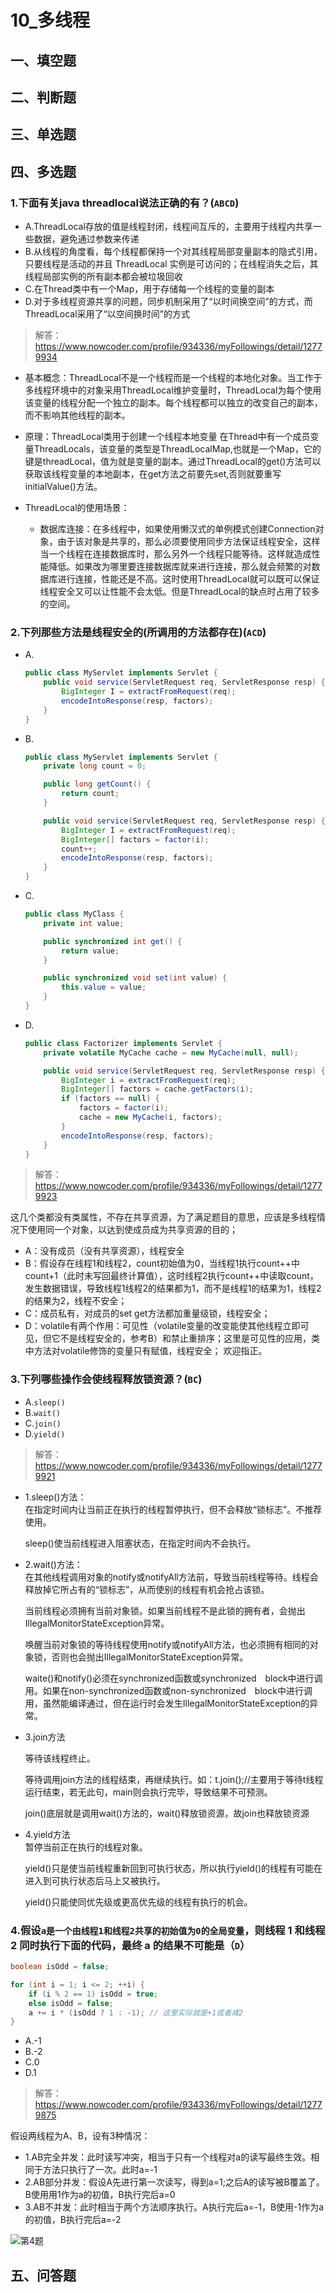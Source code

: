 # 10_多线程

## 一、填空题

## 二、判断题

## 三、单选题

## 四、多选题
### 1.下面有关java threadlocal说法正确的有？(`ABCD`)
+ A.ThreadLocal存放的值是线程封闭，线程间互斥的，主要用于线程内共享一些数据，避免通过参数来传递
+ B.从线程的角度看，每个线程都保持一个对其线程局部变量副本的隐式引用，只要线程是活动的并且 ThreadLocal 实例是可访问的；在线程消失之后，其线程局部实例的所有副本都会被垃圾回收
+ C.在Thread类中有一个Map，用于存储每一个线程的变量的副本
+ D.对于多线程资源共享的问题，同步机制采用了“以时间换空间”的方式，而ThreadLocal采用了“以空间换时间”的方式

> 解答：https://www.nowcoder.com/profile/934336/myFollowings/detail/12779934

+ 基本概念：ThreadLocal不是一个线程而是一个线程的本地化对象。当工作于多线程环境中的对象采用ThreadLocal维护变量时，ThreadLocal为每个使用该变量的线程分配一个独立的副本。每个线程都可以独立的改变自己的副本，而不影响其他线程的副本。

+ 原理：ThreadLocal类用于创建一个线程本地变量
在Thread中有一个成员变量ThreadLocals，该变量的类型是ThreadLocalMap,也就是一个Map，它的键是threadLocal，值为就是变量的副本。通过ThreadLocal的get()方法可以获取该线程变量的本地副本，在get方法之前要先set,否则就要重写initialValue()方法。
+ ThreadLocal的使用场景：
  + 数据库连接：在多线程中，如果使用懒汉式的单例模式创建Connection对象，由于该对象是共享的，那么必须要使用同步方法保证线程安全，这样当一个线程在连接数据库时，那么另外一个线程只能等待。这样就造成性能降低。如果改为哪里要连接数据库就来进行连接，那么就会频繁的对数据库进行连接，性能还是不高。这时使用ThreadLocal就可以既可以保证线程安全又可以让性能不会太低。但是ThreadLocal的缺点时占用了较多的空间。

### 2.下列那些方法是线程安全的(所调用的方法都存在)(`ACD`)
+ A.
    ```java
    public class MyServlet implements Servlet {
        public void service(ServletRequest req, ServletResponse resp) {
            BigInteger I = extractFromRequest(req);
            encodeIntoResponse(resp, factors);
        }
    }
    ```
+ B.
    ```java
    public class MyServlet implements Servlet {
        private long count = 0;

        public long getCount() {
            return count;
        }

        public void service(ServletRequest req, ServletResponse resp) {
            BigInteger I = extractFromRequest(req);
            BigInteger[] factors = factor(i);
            count++;
            encodeIntoResponse(resp, factors);
        }
    }
    ```
+ C.
    ```java
    public class MyClass {
        private int value;

        public synchronized int get() {
            return value;
        }

        public synchronized void set(int value) {
            this.value = value;
        }
    }
    ```
+ D.
    ```java
    public class Factorizer implements Servlet {
        private volatile MyCache cache = new MyCache(null, null);

        public void service(ServletRequest req, ServletResponse resp) {
            BigInteger i = extractFromRequest(req);
            BigInteger[] factors = cache.getFactors(i);
            if (factors == null) {
                factors = factor(i);
                cache = new MyCache(i, factors);
            }
            encodeIntoResponse(resp, factors);
        }
    }
    ```

> 解答：https://www.nowcoder.com/profile/934336/myFollowings/detail/12779923

这几个类都没有类属性，不存在共享资源，为了满足题目的意思，应该是多线程情况下使用同一个对象，以达到使成员成为共享资源的目的； 
+ A：没有成员（没有共享资源），线程安全
+ B：假设存在线程1和线程2，count初始值为0，当线程1执行count++中count+1（此时未写回最终计算值），这时线程2执行count++中读取count，发生数据错误，导致线程1线程2的结果都为1，而不是线程1的结果为1，线程2的结果为2，线程不安全； 
+ C：成员私有，对成员的set get方法都加重量级锁，线程安全； 
+ D：volatile有两个作用：可见性（volatile变量的改变能使其他线程立即可见，但它不是线程安全的，参考B）和禁止重排序；这里是可见性的应用，类中方法对volatile修饰的变量只有赋值，线程安全； 欢迎指正。

### 3.下列哪些操作会使线程释放锁资源？(`BC`)
+ A.`sleep()`
+ B.`wait()`
+ C.`join()`
+ D.`yield()`

> 解答：https://www.nowcoder.com/profile/934336/myFollowings/detail/12779921

+ 1.sleep()方法：  
  在指定时间内让当前正在执行的线程暂停执行，但不会释放“锁标志”。不推荐使用。
  
  sleep()使当前线程进入阻塞状态，在指定时间内不会执行。  

+ 2.wait()方法：  
  在其他线程调用对象的notify或notifyAll方法前，导致当前线程等待。线程会释放掉它所占有的“锁标志”，从而使别的线程有机会抢占该锁。  
  
  当前线程必须拥有当前对象锁。如果当前线程不是此锁的拥有者，会抛出IllegalMonitorStateException异常。  
  
  唤醒当前对象锁的等待线程使用notify或notifyAll方法，也必须拥有相同的对象锁，否则也会抛出IllegalMonitorStateException异常。

  waite()和notify()必须在synchronized函数或synchronized　block中进行调用。如果在non-synchronized函数或non-synchronized　block中进行调用，虽然能编译通过，但在运行时会发生IllegalMonitorStateException的异常。

+ 3.join方法  

  等待该线程终止。

  等待调用join方法的线程结束，再继续执行。如：t.join();//主要用于等待t线程运行结束，若无此句，main则会执行完毕，导致结果不可预测。

  join()底层就是调用wait()方法的，wait()释放锁资源，故join也释放锁资源

+ 4.yield方法    
  暂停当前正在执行的线程对象。

  yield()只是使当前线程重新回到可执行状态，所以执行yield()的线程有可能在进入到可执行状态后马上又被执行。

  yield()只能使同优先级或更高优先级的线程有执行的机会。 

### 4.假设`a是一个由线程1和线程2共享的初始值为0的全局变量`，则线程 1 和线程 2 同时执行下面的代码，最终 a 的结果不可能是（`D`）
```java
boolean isOdd = false;

for (int i = 1; i <= 2; ++i) {
    if (i % 2 == 1) isOdd = true;
    else isOdd = false;
    a += i * (isOdd ? 1 : -1); // 这里实际就是+1或者减2
}
```

+ A.-1
+ B.-2
+ C.0
+ D.1

> 解答：https://www.nowcoder.com/profile/934336/myFollowings/detail/12779875

假设两线程为A、B，设有3种情况：
+ 1.AB完全并发：此时读写冲突，相当于只有一个线程对a的读写最终生效。相同于方法只执行了一次。此时a=-1
+ 2.AB部分并发：假设A先进行第一次读写，得到a=1;之后A的读写被B覆盖了。B使用用1作为a的初值，B执行完后a=0
+ 3.AB不并发：此时相当于两个方法顺序执行。A执行完后a=-1，B使用-1作为a的初值，B执行完后a=-2

![第4题](images/第4题.png)

## 五、问答题